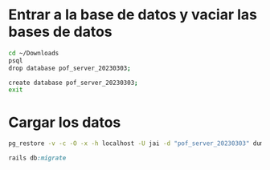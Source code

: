 
# Entrar a la base de datos  y vaciar las bases de datos
```bash
cd ~/Downloads
psql
drop database pof_server_20230303;

create database pof_server_20230303;
exit
```

# Cargar los datos

```bash
pg_restore -v -c -O -x -h localhost -U jai -d "pof_server_20230303" dump-kao_server_db_2023_07_27.tar
```

```ruby
rails db:migrate
```

